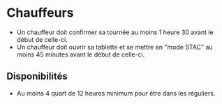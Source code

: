 # Chauffeurs

* Un chauffeur doit confirmer sa tournée au moins 1 heure 30 avant le début de celle-ci.
* Un chauffeur doit ouvrir sa tablette et se mettre en "mode STAC" au moins 45 minutes avant le début de celle-ci.

## Disponibilités

* Au moins 4 quart de 12 heures minimum pour être dans les réguliers.
